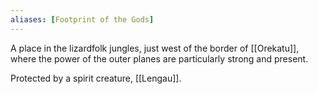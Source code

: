 ```yaml
---
aliases: [Footprint of the Gods]
---
```


A place in the lizardfolk jungles, just west of the border of [[Orekatu]], where the power of the outer planes are particularly strong and present.

Protected by a spirit creature, [[Lengau]].
